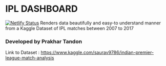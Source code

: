 # IPL DASHBOARD
[![Netlify Status](https://api.netlify.com/api/v1/badges/a54e8d1d-7be2-4d4a-a4d6-add27f4421c1/deploy-status)](https://app.netlify.com/sites/prakhar-ipl-dashboard/deploys)
Renders data beautifully and easy-to understand manner from a Kaggle Dataset of IPL matches between 2007 to 2017
### Developed by Prakhar Tandon

Link to Dataset : https://www.kaggle.com/saurav9786/indian-premier-league-match-analysis